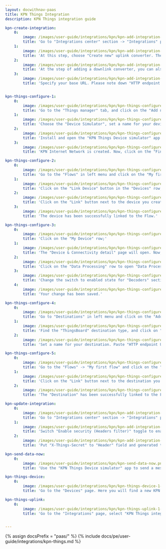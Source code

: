 ```yaml
---
layout: docwithnav-paas
title: KPN Things Integration
description: KPN Things integration guide

kpn-create-integration:
    0:
        image: /images/user-guide/integrations/kpn/kpn-add-integration-1-pe.png
        title: 'Go to "Integrations center" section -> "Integrations" page and click "plus" button to create new integration. Select type "KPN Things". Click "Next";'
    1:
        image: /images/user-guide/integrations/kpn/kpn-add-integration-2-pe.png
        title: 'At this step, choose "Create new" uplink converter. The new converter will contain necessary code to convert incoming data and click "Next";'
    2:
        image: /images/user-guide/integrations/kpn/kpn-add-integration-3-pe.png
        title: 'At the step of adding a downlink converter, you can also select a previously created or create a new downlink converter. But for now, leave the "Downlink data converter" field empty. Click "Skip";'
    3:
        image: /images/user-guide/integrations/kpn/kpn-add-integration-4-pe.png
        title: 'Specify your base URL. Please note down "HTTP endpoint URL" we will use this value later. Then, click the "Add" button. KPN Things integration is created.'


kpn-things-configure-1:
    0:
        image: /images/user-guide/integrations/kpn/kpn-things-configure-1-pe.png
        title: 'Go to the "Things manager" tab, and click on the "Add new device";'
    1:
        image: /images/user-guide/integrations/kpn/kpn-things-configure-2-pe.png
        title: 'Choose the "Device Simulator", set a name for your device, and click on the "Add device" button;'
    2:
        image: /images/user-guide/integrations/kpn/kpn-things-configure-3-pe.png
        title: 'Install and open the "KPN Things Device simulator" app on your phone. Follow the instructions on your phone to scan this QR code. Then, click on the "Add Network Info" button;'
    3:
        image: /images/user-guide/integrations/kpn/kpn-things-configure-4-pe.png
        title: 'KPN Internet Network is created. Now, click on the "Finish" button.'

kpn-things-configure-2:
    0:
        image: /images/user-guide/integrations/kpn/kpn-things-configure-5-pe.png
        title: 'Go to the "Flows" in left menu and click on the "My first flow" row;'
    1:
        image: /images/user-guide/integrations/kpn/kpn-things-configure-6-pe.png
        title: 'Click on the "Link Device" button in the "Devices" row;'
    2:
        image: /images/user-guide/integrations/kpn/kpn-things-configure-7-pe.png
        title: 'Click on the "Link" button next to the device you created earlier;'
    3:
        image: /images/user-guide/integrations/kpn/kpn-things-configure-8-pe.png
        title: 'The device has been successfully linked to the Flow.'

kpn-things-configure-3:
    0:
        image: /images/user-guide/integrations/kpn/kpn-things-configure-9-pe.png
        title: 'Click on the "My Device" row;'
    1:
        image: /images/user-guide/integrations/kpn/kpn-things-configure-10-pe.png
        title: 'The "Device & Connectivity detail" page will open. Now, go to the "Flows" tab, and click on "My first flow" row;'
    2:
        image: /images/user-guide/integrations/kpn/kpn-things-configure-11-pe.png
        title: 'Click on the "Data Processing" row to open "Data Processing details" page;'
    3:
        image: /images/user-guide/integrations/kpn/kpn-things-configure-12-pe.png
        title: 'Change the switch to enabled state for "Decoders" section;'
    4:
        image: /images/user-guide/integrations/kpn/kpn-things-configure-13-pe.png
        title: 'Your change has been saved.'

kpn-things-configure-4:
    0:
        image: /images/user-guide/integrations/kpn/kpn-things-configure-14-pe.png
        title: 'Go to "Destinations" in left menu and click on the "Add new Destination" button;'
    1:
        image: /images/user-guide/integrations/kpn/kpn-things-configure-15-pe.png
        title: 'Find the "ThingsBoard" destination type, and click on "Choose ThingsBoard" button;'
    2:
        image: /images/user-guide/integrations/kpn/kpn-things-configure-16-pe.png
        title: 'Set a name for your destination. Paste "HTTP endpoint URL" from ThingsBoard integration page to "HTTP endpoint URL" field. Now, click on the "Generate" button, and save generated value. We will use it on ThingsBoard. Finally, click on the "Add ThingsBoard Destination" button.'

kpn-things-configure-5:
    0:
        image: /images/user-guide/integrations/kpn/kpn-things-configure-17-pe.png
        title: 'Go to the "Flows" -> "My first flow" and click on the "Link Destination" button in the "Destinations" row;'
    1:
        image: /images/user-guide/integrations/kpn/kpn-things-configure-18-pe.png
        title: 'Click on the "Link" button next to the destination you created earlier;'
    2:
        image: /images/user-guide/integrations/kpn/kpn-things-configure-19-pe.png
        title: 'The "Destination" has been successfully linked to the Flow.'

kpn-update-integration:
    0:
        image: /images/user-guide/integrations/kpn/kpn-add-integration-5-pe.png
        title: 'Go to "Integrations center" section -> "Integrations" page and click on the integration you created earlier. Click on "Edit" button to enter edit mode.'
    1:
        image: /images/user-guide/integrations/kpn/kpn-add-integration-6-pe.png
        title: 'Switch "Enable security (Headers filter)" toggle to enabled state and click "Add" button in "Headers filter" section.'
    2:
        image: /images/user-guide/integrations/kpn/kpn-add-integration-7-pe.png
        title: 'Put "X-Things-Secret" to "Header" field and generated token to "Value" field. Finally, apply changes.'

kpn-send-data-now:
    0:
        image: /images/user-guide/integrations/kpn/kpn-send-data-now.png
        title: 'Use the "KPN Things Device simulator" app to send a message with the data to the ThingsBoard. Click the "Send data now" button.'

kpn-things-device:
    0:
        image: /images/user-guide/integrations/kpn/kpn-things-device-1-pe.png
        title: 'Go to the "Devices" page. Here you will find a new KPN Device and information about it as well as the telemetry that we sent to the device.'

kpn-things-uplink:
    0:
        image: /images/user-guide/integrations/kpn/kpn-things-uplink-1-pe.png
        title: 'Go to the "Integrations" page, select "KPN Things integration" and navigate to the "Events" tab. There you&#39;ll see the message consumed by the KPN Things integration.'


---
```

{% assign docsPrefix = "paas/" %}
{% include docs/pe/user-guide/integrations/kpn-things.md %}